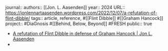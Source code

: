journal::
authors:: [[Jon. L. Aasenden]] 
year:: 2024
URL:: https://jonlennartaasenden.wordpress.com/2022/12/07/a-refutation-of-flint-dibble/
tags:: article, reference, #[[Flint Dibble]] #[[Graham Hancock]]  
project:: #DiaGnosis #[[Behind, Below, Beyond]] #FRESH 
public:: true
- [A refutation of Flint Dibble in defense of Graham Hancock | Jon L. Aasenden](https://jonlennartaasenden.wordpress.com/2022/12/07/a-refutation-of-flint-dibble/)
-
